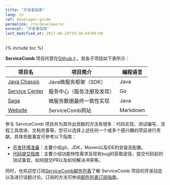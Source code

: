 ```yaml
---
title: "开发者指南"
lang: cn
ref: developer-guide
permalink: /cn/developers/
excerpt: "开发者指南"
last_modified_at: 2017-06-24T19:18:43+08:00
---
```

{% include toc %}

**ServiceComb** 项目托管在[Github](https://github.com/apache?q=incubator-servicecomb)上，其各子项目如下表所示：

| 项目名                                                                        | 项目简介                   | 编程语言 |
|-------------------------------------------------------------------------------|----------------------------|----------|
| [Java Chassis](https://github.com/apache/incubator-servicecomb-java-chassis)       | Java微服务框架（SDK）      | Java     |
| [Service Center](https://github.com/apache/incubator-servicecomb-service-center)               | 服务中心（服务注册及发现） | Go       |
| [Saga](https://github.com/apache/incubator-servicecomb-saga)                                   | 微服务数据最终一致性实现   | Java     |
| [Website](https://github.com/apache/incubator-servicecomb-website) | ServiceComb网站            | Markdown |

参与 ServiceComb 项目并为其作出贡献的方法有很多：代码实现、测试编写、流程工具改进、文档完善等。您可以选择上述任何一个或多个感兴趣的项目进行贡献。具体贡献事宜可参考以下指南：

* [开发环境准备](/cn/developers/setup-develop-environment/)：主要介绍git，JDK，Maven以及IDE的安装及配置。
* [代码提交指南](/cn/developers/submit-codes/)：主要介绍功能特性需求及现有bug的获取途径，提交代码前的测试事宜，如何提交PR以及如何解决冲突等。

同时，也欢迎您订阅[ServiceComb邮件列表](mailto:dev-subscribe@servicecomb.incubator.apache.org)了解 ServiceComb 项目的开发动态以及进行话题讨论。订阅的方法可参阅[邮件列表订阅指南](/cn/developers/subscribe-mail-list/)。
